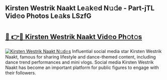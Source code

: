 ## Kirsten Westrik Naakt Le𝚊k𝚎d N𝚞𝚍e - Part-jTL Vid𝚎o Photos Le𝚊ks LSzfG

# <h2><a href="http://fb83u0.evod.top/?m=Kirsten+Westrik+Naakt">🔗 👉🔴 Kirsten Westrik Naakt Vid𝚎o Ph𝚘t𝚘s</a></h2>

[![Kirsten Westrik Naakt N𝚞d𝚎s](https://i.imgur.com/8V9OHl7.gif)](http://fb83u0.evod.top/?m=Kirsten+Westrik+Naakt)
Influential social media star Kirsten Westrik Naakt, famous for sharing lifestyle and dance-themed content, including dance trend performances and mini vlogs. Social media Kirsten Westrik Naakt has become an important platform for public figures to engage with their followers. 
